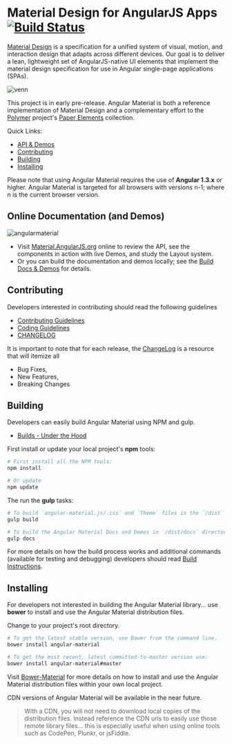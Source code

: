 # Material Design for AngularJS Apps [![Build Status](https://travis-ci.org/angular/material.svg)](https://travis-ci.org/angular/material)

[Material Design](http://www.google.com/design/spec/material-design/) is a specification for a unified system of visual, motion, and interaction design that adapts across different devices. Our goal is to deliver a lean, lightweight set of AngularJS-native UI elements that implement the material design specification for use in Angular single-page applications (SPAs).

![venn](https://cloud.githubusercontent.com/assets/210413/5077572/30dfc2f0-6e6a-11e4-9723-07c918128f4f.png)

This project is in early pre-release. Angular Material is both a reference implementation of Material Design and a complementary effort to the [Polymer](http://www.polymer-project.org/) project's [Paper Elements](http://www.polymer-project.org/docs/elements/paper-elements.html) collection.

Quick Links:

*  [API & Demos](#demos)
*  [Contributing](#contributing)
*  [Building](#building)
*  [Installing](#installing)


Please note that using Angular Material requires the use of **Angular 1.3.x** or higher. Angular Material is targeted for all browsers with versions n-1; where n is the current browser version.

## <a name="demos"></a> Online Documentation (and Demos)

![angularmaterial](https://cloud.githubusercontent.com/assets/210413/5148790/fb9ecf52-7187-11e4-9adc-fc5ef263b4ce.png)

- Visit [Material.AngularJS.org]() online to review the API, see the components in action with live Demos, and study the Layout system.
- Or you can build the documentation and demos locally; see the [Build Docs & Demos](https://github.com/angular/material/tree/master/docs) for details.

## <a name="contributing"></a> Contributing

Developers interested in contributing should read the following guidelines

- [Contributing Guidelines](docs/guides/CONTRIBUTING.md)
- [Coding Guidelines](docs/guides/CODING.md)
- [CHANGELOG](CHANGELOG.md)

It is important to note that for each release, the [ChangeLog](CHANGELOG.md) is a resource that will itemize all

- Bug Fixes,
- New Features,
- Breaking Changes

## <a name="building"></a> Building

Developers can easily build Angular Material using NPM and gulp.

*  [Builds - Under the Hood](docs/guides/BUILD.md)

First install or update your local project's **npm** tools:

```bash
# First install all the NPM tools:
npm install

# Or update
npm update
```

The run the **gulp** tasks:

```bash
# To build `angular-material.js/.css` and `Theme` files in the `/dist` directory
gulp build

# To build the Angular Material Docs and Demos in `/dist/docs` directory
gulp docs
```

For more details on how the build process works and additional commands (available for testing and debugging) developers should read [Build Instructions](docs/guides/BUILD.md).

## <a name="installing"></a>  Installing

For developers not interested in building the Angular Material library... use **bower** to install and use the Angular Material distribution files.

Change to your project's root directory.

```bash
# To get the latest stable version, use Bower from the command line.
bower install angular-material

# To get the most recent, latest committed-to-master version use:
bower install angular-material#master
```

Visit [Bower-Material](https://github.com/angular/bower-material/blob/master/README.md) for more details on how to install and use the Angular Material distribution files within your own local project.

CDN versions of Angular Material will be available in the near future.

>With a CDN, you will not need to download local copies of the distribution files. Instead reference the CDN urls to easily use those remote library files... this is especially useful when using online tools such as CodePen, Plunkr, or jsFiddle.


<br/>

